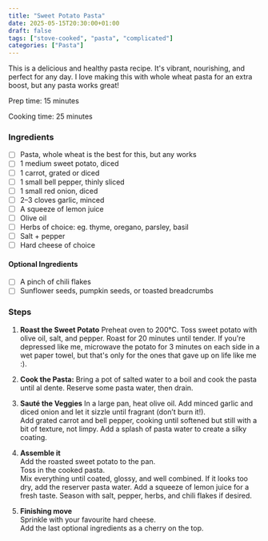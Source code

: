 ```yaml
---
title: "Sweet Potato Pasta"
date: 2025-05-15T20:30:00+01:00
draft: false
tags: ["stove-cooked", "pasta", "complicated"]
categories: ["Pasta"]
---
```


This is a delicious and healthy pasta recipe. It's vibrant, nourishing, and perfect for any day. I love making this with whole wheat pasta for an extra boost, but any pasta works great!

<div class="recipe" id="recipe">
Prep time: 15 minutes

Cooking time: 25 minutes

### Ingredients
- [ ] Pasta, whole wheat is the best for this, but any works
- [ ] 1 medium sweet potato, diced
- [ ] 1 carrot, grated or diced
- [ ] 1 small bell pepper, thinly sliced
- [ ] 1 small red onion, diced
- [ ] 2–3 cloves garlic, minced
- [ ] A squeeze of lemon juice
- [ ] Olive oil
- [ ] Herbs of choice: eg. thyme, oregano, parsley, basil
- [ ] Salt + pepper
- [ ] Hard cheese of choice

#### Optional Ingredients
- [ ] A pinch of chili flakes
- [ ] Sunflower seeds, pumpkin seeds, or toasted breadcrumbs

### Steps
1. **Roast the Sweet Potato**  Preheat oven to 200°C. Toss sweet potato with olive oil, salt, and pepper. Roast for 20 minutes until tender. If you're depressed like me, microwave the potato for 3 minutes on each side in a wet paper towel, but that's only for the ones that gave up on life like me :\).
2. **Cook the Pasta:** Bring a pot of salted water to a boil and cook the pasta until al dente. Reserve some pasta water, then drain.
3. **Sauté the Veggies**  In a large pan, heat olive oil. Add minced garlic and diced onion and let it sizzle until fragrant (don’t burn it!).  
    Add grated carrot and bell pepper, cooking until softened but still with a bit of texture, not limpy.
    Add a splash of pasta water to create a silky coating.

4. **Assemble it**  
    Add the roasted sweet potato to the pan.  
    Toss in the cooked pasta.  
    Mix everything until coated, glossy, and well combined.
    If it looks too dry, add the reserver pasta water.
    Add a squeeze of lemon juice for a fresh taste.
    Season with salt, pepper, herbs, and chili flakes if desired.

5. **Finishing move**  
    Sprinkle with your favourite hard cheese.  
    Add the last optional ingredients as a cherry on the top.
</div>
